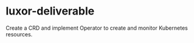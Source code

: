 # luxor-deliverable
Create a CRD and implement Operator to create and monitor Kubernetes resources. 
